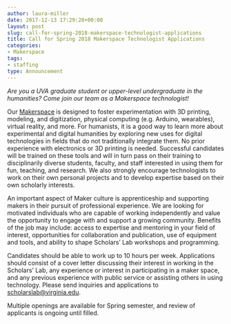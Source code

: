 ```yaml
---
author: laura-miller
date: 2017-12-13 17:29:28+00:00
layout: post
slug: call-for-spring-2018-makerspace-technologist-applications
title: Call for Spring 2018 Makerspace Technologist Applications
categories:
- Makerspace
tags:
- staffing
type: Announcement
---
```


_Are you a UVA graduate student or upper-level undergraduate in the humanities? Come join our team as a Makerspace technologist!_

Our [Makerspace](http://scholarslab.org/makerspace) is designed to foster experimentation with 3D printing, modeling, and digitization, physical computing (e.g. Arduino, wearables), virtual reality, and more. For humanists, it is a good way to learn more about experimental and digital humanities by exploring new uses for digital technologies in fields that do not traditionally integrate them. No prior experience with electronics or 3D printing is needed. Successful candidates will be trained on these tools and will in turn pass on their training to disciplinarily diverse students, faculty, and staff interested in using them for fun, teaching, and research. We also strongly encourage technologists to work on their own personal projects and to develop expertise based on their own scholarly interests.

An important aspect of Maker culture is apprenticeship and supporting makers in their pursuit of professional experience. We are looking for motivated individuals who are capable of working independently and value the opportunity to engage with and support a growing community. Benefits of the job may include: access to expertise and mentoring in your field of interest, opportunities for collaboration and publication, use of equipment and tools, and ability to shape Scholars’ Lab workshops and programming.

Candidates should be able to work up to 10 hours per week. Applications should consist of a cover letter discussing their interest in working in the Scholars’ Lab, any experience or interest in participating in a maker space, and any previous experience with public service or assisting others in using technology. Please send inquiries and applications to [scholarslab@virginia.edu](mailto:scholarslab@virginia.edu).

Multiple openings are available for Spring semester, and review of applicants is ongoing until filled.
